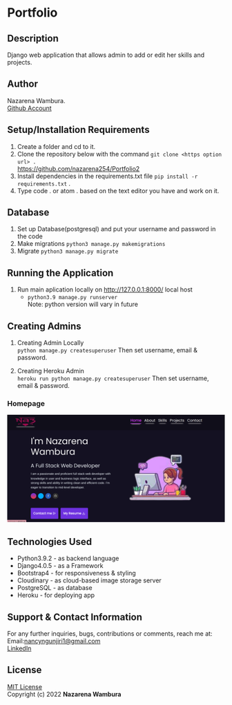 # Portfolio

## Description
Django web application that allows admin to add or edit her skills and projects.

## Author
Nazarena Wambura.</br>
[Github Account](https://github.com/nazarena254)

## Setup/Installation Requirements
1. Create a folder and cd to it.
2. Clone the repository below with the command `git clone <https option url> .`  <br>
    https://github.com/nazarena254/Portfolio2  
3. Install dependencies in the requirements.txt file `pip install -r requirements.txt` .
4.  Type code . or atom . based on the text editor you have and work on it.   

## Database
1. Set up Database(postgresql) and put your username and password in the code
2. Make migrations
    `python3 manage.py makemigrations`
3. Migrate
   `python3 manage.py migrate`

## Running the Application
1. Run main aplication locally on http://127.0.0.1:8000/ local host<br>    
   * `python3.9 manage.py runserver` <br>
    Note: python version will vary in future

## Creating Admins
1. Creating Admin Locally<br>
     `python manage.py createsuperuser`  Then set username, email & password.

2. Creating Heroku Admin   
     `heroku run python manage.py createsuperuser` Then set username, email & password.

### Homepage
![Homepage](./folio/static/images/portfolio.png) 

## Technologies Used
* Python3.9.2 - as backend language
* Django4.0.5 - as a Framework
* Bootstrap4 - for responsiveness & styling
* Cloudinary - as cloud-based image storage server 
* PostgreSQL - as database
* Heroku - for deploying app

## Support & Contact Information
For any further inquiries, bugs, contributions or comments, reach me at:<br>
Email:<nancyngunjiri1@gmail.com> <br>
[LinkedIn](https://www.linkedin.com/in/nazarena-wambura)

## License
[MIT License](https://github.com/nazarena254/Portfolio2/blob/master/LICENSE)<br>
Copyright (c) 2022 **Nazarena Wambura**

